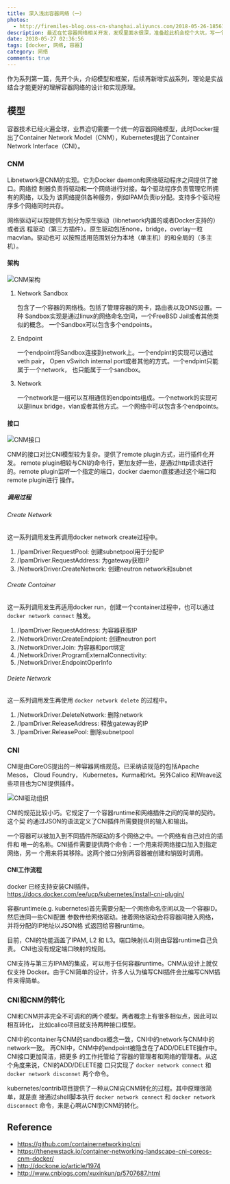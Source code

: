 ```yaml
---
title: 深入浅出容器网络（一）
photos:
  - http://firemiles-blog.oss-cn-shanghai.aliyuncs.com/2018-05-26-185616.jpg
description: 最近在忙容器网络相关开发，发现里面水很深，准备趁此机会挖个大坑，写一个容器网络系列。
date: 2018-05-27 02:36:56
tags: [docker, 网络, 容器]
category: 网络
comments: true
---
```


作为系列第一篇，先开个头，介绍模型和框架，后续再新增实战系列，理论是实战结合才能更好的理解容器网络的设计和实现原理。
## 模型

容器技术已经火遍全球，业界迫切需要一个统一的容器网络模型，此时Docker提出了Container
Network Model（CNM），Kubernetes提出了Container Network Interface（CNI）。

### CNM

Libnetwork是CNM的实现。它为Docker daemon和网络驱动程序之间提供了接口。网络控
制器负责将驱动和一个网络进行对接。每个驱动程序负责管理它所拥有的网络，以及为
该网络提供各种服务，例如IPAM负责ip分配。支持多个驱动程序多个网络同时共存。

网络驱动可以按提供方划分为原生驱动（libnetwork内置的或者Docker支持的）或者远
程驱动（第三方插件）。原生驱动包括none，bridge，overlay一粒macvlan。驱动也可
以按照适用范围划分为本地（单主机）的和全局的（多主机）。

#### 架构

![CNM架构](http://firemiles-blog.oss-cn-shanghai.aliyuncs.com/2018-05-26-175114.jpg)

1. Network Sandbox

    包含了一个容器的网络栈。包括了管理容器的网卡，路由表以及DNS设置。一种
    Sandbox实现是通过linux的网络命名空间，一个FreeBSD Jail或者其他类似的概念。
    一个Sandbox可以包含多个endpoints。

2. Endpoint

    一个endpoint将Sandbox连接到network上。一个endpint的实现可以通过veth pair，
    Open vSwitch internal port或者其他的方式。一个endpint只能属于一个network，
    也只能属于一个sandbox。

3. Network

    一个network是一组可以互相通信的endpoints组成。一个network的实现可以是linux
    bridge，vlan或者其他方式。一个网络中可以包含多个endpoints。

#### 接口

![CNM接口](http://firemiles-blog.oss-cn-shanghai.aliyuncs.com/2018-05-26-180222.jpg)

CNM的接口对比CNI模型较为复杂。提供了remote plugin方式，进行插件化开发。
remote plugin相较与CNI的命令行，更加友好一些，是通过http请求进行的。remote
plugin监听一个指定的端口，docker daemon直接通过这个端口和remote plugin进行
操作。

##### 调用过程

###### Create Network

这一系列调用发生再调用docker network create过程中。

1. /IpamDriver.RequestPool: 创建subnetpool用于分配IP
2. /IpamDriver.RequestAddress: 为gateway获取IP
3. /NetworkDriver.CreateNetwork: 创建neutron network和subnet

###### Create Container

这一系列调用发生再适用docker run，创建一个container过程中，也可以通过
`docker network connect` 触发。

1. /IpamDriver.RequestAddress: 为容器获取IP
2. /NetworkDriver.CreateEndpiont: 创建neutron port
3. /NetworkDriver.Join: 为容器和port绑定
4. /NetworkDriver.ProgramExternalConnectivity:
5. /NetworkDriver.EndpointOperInfo

###### Delete Network

这一系列调用发生再使用 `docker network delete` 的过程中。

1. /NetworkDriver.DeleteNetwork: 删除network
2. /IpamDriver.ReleaseAddress: 释放gateway的IP
3. /IpamDriver.ReleasePool: 删除subnetpool

### CNI

CNI是由CoreOS提出的一种容器网络规范。已采纳该规范的包括Apache Mesos， Cloud
Foundry， Kubernetes，Kurma和rkt。另外Calico 和Weave这些项目也为CNI提供插件。

![CNI驱动组织](http://firemiles-blog.oss-cn-shanghai.aliyuncs.com/2018-05-26-180604.jpg)

CNI的规范比较小巧。它规定了一个容器runtime和网络插件之间的简单的契约。这个契
约通过JSON的语法定义了CNI插件所需要提供的输入和输出。

一个容器可以被加入到不同插件所驱动的多个网络之中。一个网络有自己对应的插件和
唯一的名称。CNI插件需要提供两个命令：一个用来将网络接口加入到指定网络，另一
个用来将其移除。这两个接口分别再容器被创建和销毁时调用。

#### CNI工作流程

docker 已经支持安装CNI插件。<https://docs.docker.com/ee/ucp/kubernetes/install-cni-plugin/>

容器runtime(e.g. kubernetes)首先需要分配一个网络命名空间以及一个容器ID。然后连同一些CNI配置
参数传给网络驱动。接着网络驱动会将容器间接入网络，并将分配的IP地址以JSON格
式返回给容器runtime。

目前，CNI的功能涵盖了IPAM, L2 和 L3。端口映射(L4)则由容器runtime自己负责。
CNI也没有规定端口映射的规则。

CNI支持与第三方IPAM的集成，可以用于任何容器runtime。CNM从设计上就仅仅支持
Docker。由于CNI简单的设计，许多人认为编写CNI插件会比编写CNM插件来得简单。

### CNI和CNM的转化

CNI和CNM并非完全不可调和的两个模型。两者概念上有很多相似点，因此可以相互转化，
比如calico项目就支持两种接口模型。

CNI中的container与CNM的sandbox概念一致，CNI中的network与CNM中的network一致。
再CNI中，CNM中的endpoint被隐含在了ADD/DELETE操作中。CNI接口更加简洁，把更多
的工作托管给了容器的管理者和网络的管理者。从这个角度来说，CNI的ADD/DELETE接
口只实现了 `docker network connect` 和 `docker network disconnet` 两个命令。

kubernetes/contrib项目提供了一种从CNI向CNM转化的过程。其中原理很简单，就是直
接通过shell脚本执行 `docker network connect` 和 `docker network disconnect`
命令，来是心啊从CNI到CNM的转化。

## Reference

- <https://github.com/containernetworking/cni>
- <https://thenewstack.io/container-networking-landscape-cni-coreos-cnm-docker/>
- <http://dockone.io/article/1974>
- <http://www.cnblogs.com/xuxinkun/p/5707687.html>
